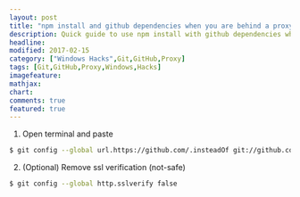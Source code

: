 ```yaml
---
layout: post
title: "npm install and github dependencies when you are behind a proxy"
description: Quick guide to use npm install with github dependencies when you are behind a proxy
headline: 
modified: 2017-02-15
category: ["Windows Hacks",Git,GitHub,Proxy]
tags: [Git,GitHub,Proxy,Windows,Hacks]
imagefeature: 
mathjax: 
chart: 
comments: true
featured: true
---
```


1. Open terminal and paste

```bash
$ git config --global url.https://github.com/.insteadOf git://github.com/
```

2. (Optional) Remove ssl verification (not-safe)

```bash
$ git config --global http.sslverify false
```